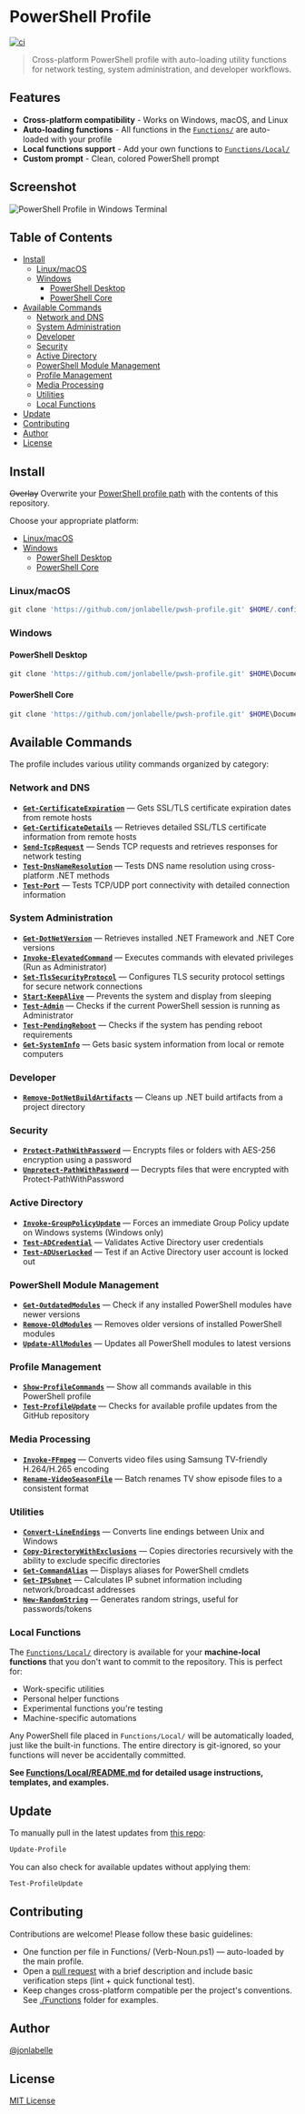 # PowerShell Profile

[![ci](https://github.com/jonlabelle/pwsh-profile/actions/workflows/ci.yml/badge.svg)](https://github.com/jonlabelle/pwsh-profile/actions/workflows/ci.yml)

> Cross-platform PowerShell profile with auto-loading utility functions for network testing, system administration, and developer workflows.

## Features

- **Cross-platform compatibility** - Works on Windows, macOS, and Linux
- **Auto-loading functions** - All functions in the [`Functions/`](./Functions/) are auto-loaded with your profile
- **Local functions support** - Add your own functions to [`Functions/Local/`](./Functions/Local/)
- **Custom prompt** - Clean, colored PowerShell prompt

## Screenshot

![PowerShell Profile in Windows Terminal](term-screen-shot.png)

## Table of Contents

- [Install](#install)
  - [Linux/macOS](#linuxmacos)
  - [Windows](#windows)
    - [PowerShell Desktop](#powershell-desktop)
    - [PowerShell Core](#powershell-core)
- [Available Commands](#available-commands)
  - [Network and DNS](#network-and-dns)
  - [System Administration](#system-administration)
  - [Developer](#developer)
  - [Security](#security)
  - [Active Directory](#active-directory)
  - [PowerShell Module Management](#powershell-module-management)
  - [Profile Management](#profile-management)
  - [Media Processing](#media-processing)
  - [Utilities](#utilities)
  - [Local Functions](#local-functions)
- [Update](#update)
- [Contributing](#contributing)
- [Author](#author)
- [License](#license)

## Install

~~Overlay~~ Overwrite your [PowerShell profile path](https://gist.github.com/jonlabelle/f2a4fdd989dbfe59e444e0beaf07bcc9) with the contents of this repository.

Choose your appropriate platform:

- [Linux/macOS](#linuxmacos)
- [Windows](#windows)
  - [PowerShell Desktop](#powershell-desktop)
  - [PowerShell Core](#powershell-core)

### Linux/macOS

```powershell
git clone 'https://github.com/jonlabelle/pwsh-profile.git' $HOME/.config/powershell
```

### Windows

#### PowerShell Desktop

```powershell
git clone 'https://github.com/jonlabelle/pwsh-profile.git' $HOME\Documents\WindowsPowerShell
```

#### PowerShell Core

```powershell
git clone 'https://github.com/jonlabelle/pwsh-profile.git' $HOME\Documents\PowerShell
```

## Available Commands

The profile includes various utility commands organized by category:

### Network and DNS

- **[`Get-CertificateExpiration`](Functions/NetworkAndDns/Get-CertificateExpiration.ps1)** — Gets SSL/TLS certificate expiration dates from remote hosts
- **[`Get-CertificateDetails`](Functions/NetworkAndDns/Get-CertificateDetails.ps1)** — Retrieves detailed SSL/TLS certificate information from remote hosts
- **[`Send-TcpRequest`](Functions/NetworkAndDns/Send-TcpRequest.ps1)** — Sends TCP requests and retrieves responses for network testing
- **[`Test-DnsNameResolution`](Functions/NetworkAndDns/Test-DnsNameResolution.ps1)** — Tests DNS name resolution using cross-platform .NET methods
- **[`Test-Port`](Functions/NetworkAndDns/Test-Port.ps1)** — Tests TCP/UDP port connectivity with detailed connection information

### System Administration

- **[`Get-DotNetVersion`](Functions/SystemAdministration/Get-DotNetVersion.ps1)** — Retrieves installed .NET Framework and .NET Core versions
- **[`Invoke-ElevatedCommand`](Functions/SystemAdministration/Invoke-ElevatedCommand.ps1)** — Executes commands with elevated privileges (Run as Administrator)
- **[`Set-TlsSecurityProtocol`](Functions/SystemAdministration/Set-TlsSecurityProtocol.ps1)** — Configures TLS security protocol settings for secure network connections
- **[`Start-KeepAlive`](Functions/SystemAdministration/Start-KeepAlive.ps1)** — Prevents the system and display from sleeping
- **[`Test-Admin`](Functions/SystemAdministration/Test-Admin.ps1)** — Checks if the current PowerShell session is running as Administrator
- **[`Test-PendingReboot`](Functions/SystemAdministration/Test-PendingReboot.ps1)** — Checks if the system has pending reboot requirements
- **[`Get-SystemInfo`](Functions/SystemAdministration/Get-SystemInfo.ps1)** — Gets basic system information from local or remote computers

### Developer

- **[`Remove-DotNetBuildArtifacts`](Functions/Developer/Remove-DotNetBuildArtifacts.ps1)** — Cleans up .NET build artifacts from a project directory

### Security

- **[`Protect-PathWithPassword`](Functions/Security/Protect-PathWithPassword.ps1)** — Encrypts files or folders with AES-256 encryption using a password
- **[`Unprotect-PathWithPassword`](Functions/Security/Unprotect-PathWithPassword.ps1)** — Decrypts files that were encrypted with Protect-PathWithPassword

### Active Directory

- **[`Invoke-GroupPolicyUpdate`](Functions/ActiveDirectory/Invoke-GroupPolicyUpdate.ps1)** — Forces an immediate Group Policy update on Windows systems (Windows only)
- **[`Test-ADCredential`](Functions/ActiveDirectory/Test-ADCredential.ps1)** — Validates Active Directory user credentials
- **[`Test-ADUserLocked`](Functions/ActiveDirectory/Test-ADUserLocked.ps1)** — Test if an Active Directory user account is locked out

### PowerShell Module Management

- **[`Get-OutdatedModules`](Functions/ModuleManagement/Get-OutdatedModules.ps1)** — Check if any installed PowerShell modules have newer versions
- **[`Remove-OldModules`](Functions/ModuleManagement/Remove-OldModules.ps1)** — Removes older versions of installed PowerShell modules
- **[`Update-AllModules`](Functions/ModuleManagement/Update-AllModules.ps1)** — Updates all PowerShell modules to latest versions

### Profile Management

- **[`Show-ProfileCommands`](Functions/ProfileManagement/Show-ProfileCommands.ps1)** — Show all commands available in this PowerShell profile
- **[`Test-ProfileUpdate`](Functions/ProfileManagement/Test-ProfileUpdate.ps1)** — Checks for available profile updates from the GitHub repository

### Media Processing

- **[`Invoke-FFmpeg`](Functions/MediaProcessing/Invoke-FFmpeg.ps1)** — Converts video files using Samsung TV-friendly H.264/H.265 encoding
- **[`Rename-VideoSeasonFile`](Functions/MediaProcessing/Rename-VideoSeasonFile.ps1)** — Batch renames TV show episode files to a consistent format

### Utilities

- **[`Convert-LineEndings`](Functions/Utilities/Convert-LineEndings.ps1)** — Converts line endings between Unix and Windows
- **[`Copy-DirectoryWithExclusions`](Functions/Utilities/Copy-DirectoryWithExclusions.ps1)** — Copies directories recursively with the ability to exclude specific directories
- **[`Get-CommandAlias`](Functions/Utilities/Get-CommandAlias.ps1)** — Displays aliases for PowerShell cmdlets
- **[`Get-IPSubnet`](Functions/Utilities/Get-IPSubnet.ps1)** — Calculates IP subnet information including network/broadcast addresses
- **[`New-RandomString`](Functions/Utilities/New-RandomString.ps1)** — Generates random strings, useful for passwords/tokens

### Local Functions

The [`Functions/Local/`](./Functions/Local/) directory is available for your **machine-local functions** that you don't want to commit to the repository. This is perfect for:

- Work-specific utilities
- Personal helper functions
- Experimental functions you're testing
- Machine-specific automations

Any PowerShell file placed in `Functions/Local/` will be automatically loaded, just like the built-in functions. The entire directory is git-ignored, so your functions will never be accidentally committed.

**See [Functions/Local/README.md](Functions/Local/README.md) for detailed usage instructions, templates, and examples.**

## Update

To manually pull in the latest updates from [this repo](https://github.com/jonlabelle/pwsh-profile):

```powershell
Update-Profile
```

You can also check for available updates without applying them:

```powershell
Test-ProfileUpdate
```

## Contributing

Contributions are welcome! Please follow these basic guidelines:

- One function per file in Functions/ (Verb-Noun.ps1) — auto-loaded by the main profile.
- Open a [pull request](https://github.com/jonlabelle/pwsh-profile/pulls) with a brief description and include basic verification steps (lint + quick functional test).
- Keep changes cross-platform compatible per the project's conventions. See [./Functions](./Functions/) folder for examples.

## Author

[@jonlabelle](https://github.com/jonlabelle)

## License

[MIT License](LICENSE)
